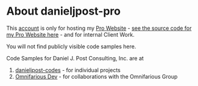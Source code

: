 # About danieljpost-pro

This [account](https://github.com/danieljpost-pro) is only for hosting my [Pro Website](https://danieljpost.pro) - [see the source code for my Pro Website here](https://github.com/danieljpost-pro/danieljpost-pro.github.io) - and for internal Client Work.

You will not find publicly visible code samples here.

Code Samples for Daniel J. Post Consulting, Inc. are at

1.  [danieljpost-codes](https://github.com/danieljpost-codes) - for individual projects
1.  [Omnifarious Dev](https://bitbucket.org/account/user/omnifariousdev/projects/CS) - for collaborations with the Omnifarious Group
